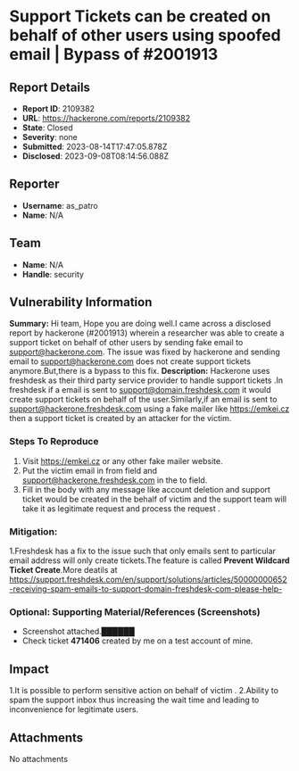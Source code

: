 # Support Tickets can be created on behalf of other users using spoofed email | Bypass of #2001913

## Report Details
- **Report ID**: 2109382
- **URL**: https://hackerone.com/reports/2109382
- **State**: Closed
- **Severity**: none
- **Submitted**: 2023-08-14T17:47:05.878Z
- **Disclosed**: 2023-09-08T08:14:56.088Z

## Reporter
- **Username**: as_patro
- **Name**: N/A

## Team
- **Name**: N/A
- **Handle**: security

## Vulnerability Information
**Summary:**
Hi team,
Hope you are doing well.I came across a disclosed report by hackerone (#2001913) wherein a researcher was able to create a support ticket on behalf of other users by sending fake email to support@hackerone.com. The issue was fixed by hackerone and sending email to support@hackerone.com does not create support tickets anymore.But,there is a bypass to this fix.
**Description:**
Hackerone uses freshdesk as their third party service provider to handle support tickets .In freshdesk if a email is sent to support@domain.freshdesk.com it would create support tickets on behalf of the user.Similarly,if an email is sent to support@hackerone.freshdesk.com using a fake mailer like https://emkei.cz then a support ticket is  created by an attacker for the victim.

### Steps To Reproduce
1. Visit https://emkei.cz or any other fake mailer website.
2. Put the victim email in from field and support@hackerone.freshdesk.com in the to field.
3. Fill in the body with any message like account deletion and support ticket would be created in the behalf of victim and the support team will take it as legitimate request and process the request .

### Mitigation:
1.Freshdesk has a fix to the issue such that only emails sent to particular email address will only create tickets.The feature is called **Prevent Wildcard Ticket Create**.More deatils at https://support.freshdesk.com/en/support/solutions/articles/50000000652-receiving-spam-emails-to-support-domain-freshdesk-com-please-help-


### Optional: Supporting Material/References (Screenshots)

 * Screenshot attached.██████
* Check ticket **471406** created by me on a test account of mine.

## Impact

1.It is possible to perform sensitive action on behalf of victim .
2.Ability to spam the support inbox thus increasing the wait time and leading to inconvenience for legitimate users.

## Attachments
No attachments
